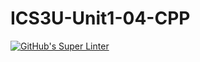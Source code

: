 # ICS3U-Unit1-04-CPP
[![GitHub's Super Linter](https://github.com/Yiyun-Qin/ICS3U-Unit1-04-CPP/workflows/GitHub's%20Super%20Linter/badge.svg)](https://github.com/Yiyun-Qin/ICS3U-Unit1-04-CPP/actions)
